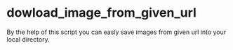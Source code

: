 # dowload_image_from_given_url

By the help of this script you can easly save images from given url into your local directory. 
